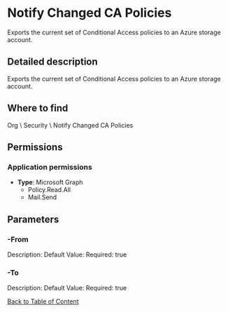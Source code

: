 # Notify Changed CA Policies

Exports the current set of Conditional Access policies to an Azure storage account.

## Detailed description
Exports the current set of Conditional Access policies to an Azure storage account.

## Where to find
Org \ Security \ Notify Changed CA Policies

## Permissions
### Application permissions
- **Type**: Microsoft Graph
  - Policy.Read.All
  - Mail.Send


## Parameters
### -From
Description: 
Default Value: 
Required: true

### -To
Description: 
Default Value: 
Required: true


[Back to Table of Content](../../../README.md)

